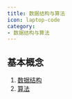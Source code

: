 ```yaml
---
title: 数据结构与算法
icon: laptop-code
category:
- 数据结构与算法
---
```

## 基本概念

1. [数据结构](structure.md)
2. [算法](algo.md)
